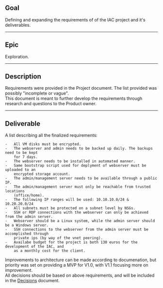 ## Goal
Defining and expanding the requirements of of the IAC project and it's deliverables.

---
## Epic
Exploration.

---
## Description
Requirements were provided in the Project document. The list provided was possibly "incomplete or vague".  
This document is meant to further develop the requirements through research and questions to the Product owner.

---
## Deliverable
A list describing all the finalized requirements:

    -   All VM disks must be encrypted.
    -   The webserver and admin needs to be backed up daily. The backups need to be kept
        for 7 days.
    -   The webserver needs to be installed in automated manner.
    -   Same bootstrap script used for deplyment of webserver must be uploaded to an 
        encrypted storage account.
    -   The admin/management server needs to be available through a public IP.
    -   The admin/management server must only be reachable from trusted locations 
        (office/home).
    -   The following IP ranges will be used: 10.10.10.0/24 & 10.20.20.0/24
    -   All subnets must be protected on a subnet level by NSGs.
    -   SSH or RDP connections with the webserver can only be achieved from the admin server.
    -   Webserver should be a Linux system, while the admin server should be a Windows server.
    -   SSH connections to the webserver from the admin server must be accomplished through
        private ips (by way of the vnet peering).
    -   Availabe budget for the project is both 130 euros for the development of the IAC, and 
        as a monthly cost for the client.
 
Improvements to architecture can be made according to documenation, but priority was set on providing a MVP for V1.0, with V1.1 focusing more on improvement.  
All decisions should be based on above requirements, and will be included in the [Decisions](../Version_1.0/Decisions.md) document.
